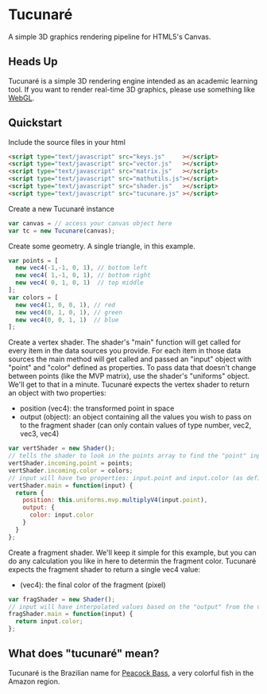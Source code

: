 # Tucunaré
A simple 3D graphics rendering pipeline for HTML5's Canvas.

## Heads Up
Tucunaré is a simple 3D rendering engine intended as an academic learning tool. If you want to render real-time 3D graphics, please use something like [WebGL](https://get.webgl.org/).

## Quickstart
Include the source files in your html
```html
<script type="text/javascript" src="keys.js"     ></script>
<script type="text/javascript" src="vector.js"   ></script>
<script type="text/javascript" src="matrix.js"   ></script>
<script type="text/javascript" src="mathutils.js"></script>
<script type="text/javascript" src="shader.js"   ></script>
<script type="text/javascript" src="tucunare.js" ></script>
```
Create a new Tucunaré instance
```javascript
var canvas = // access your canvas object here
var tc = new Tucunare(canvas);
```
Create some geometry. A single triangle, in this example.
```javascript
var points = [
  new vec4(-1,-1, 0, 1), // bottom left
  new vec4( 1,-1, 0, 1), // bottom right
  new vec4( 0, 1, 0, 1)  // top middle
];
var colors = [
  new vec4(1, 0, 0, 1), // red
  new vec4(0, 1, 0, 1), // green
  new vec4(0, 0, 1, 1)  // blue
];
```
Create a vertex shader. The shader's "main" function will get called for every item in the data sources you provide. For each item in those data sources the main method will get called and passed an "input" object with "point" and "color" defined as properties. To pass data that doesn't change between points (like the MVP matrix), use the shader's "uniforms" object. We'll get to that in a minute.
Tucunaré expects the vertex shader to return an object with two properties:
* position (vec4): the transformed point in space
* output (object): an object containing all the values you wish to pass on to the fragment shader (can only contain values of type number, vec2, vec3, vec4)
```javascript
var vertShader = new Shader();
// tells the shader to look in the points array to find the "point" input and the colors array to find the "color" input
vertShader.incoming.point = points;
vertShader.incoming.color = colors;
// input will have two properties: input.point and input.color (as defined above)
vertShader.main = function(input) {
  return {
    position: this.uniforms.mvp.multiplyV4(input.point),
    output: {
      color: input.color
    }
  }
};
```
Create a fragment shader. We'll keep it simple for this example, but you can do any calculation you like in here to determin the fragment color. Tucunaré expects the fragment shader to return a single vec4 value:
* (vec4): the final color of the fragment (pixel)
```javascript
var fragShader = new Shader();
// input will have interpolated values based on the "output" from the vertex shader. in this case, "color"
fragShader.main = function(input) {
  return input.color;
};
```

## What does "tucunaré" mean?
Tucunaré is the Brazilian name for [Peacock Bass](https://en.wikipedia.org/wiki/Peacock_bass), a very colorful fish in the Amazon region.
